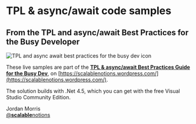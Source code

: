 # TPL & async/await code samples

## From the TPL and async/await Best Practices for the Busy Developer

![TPL and async await best practices for the busy dev icon](https://jordanmorris.github.io/TPL-async-await-samples/tpl_and_async_await_for_the_busy_dev_both_ways_icon.png)

These live samples are part of the [**TPL & async/await Best Practices Guide for the Busy Dev**](https://scalablenotions.wordpress.com/2015/05/02/tpl-and-async-await-best-practices-for-the-busy-developer/), on [https://scalablenotions.wordpress.com/](https://scalablenotions.wordpress.com/).

The solution builds with .Net 4.5, which you can get with the free Visual Studio Community Edition.

Jordan Morris  
[@**scalable**notions](https://twitter.com/scalablenotions)
